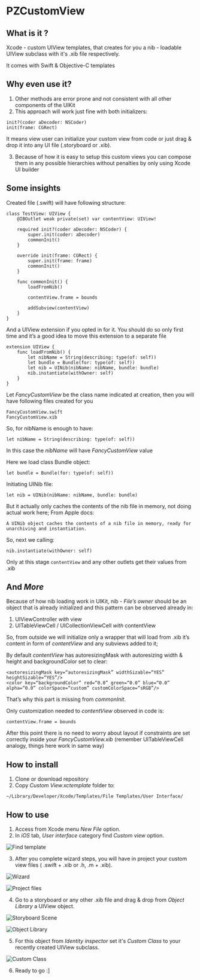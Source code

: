 # PZCustomView

## What is it ?
Xcode - custom UIView templates, that creates for you a nib - loadable UIView subclass with it's .xib file respectively.

It comes with Swift & Objective-C templates

## Why even use it?
1. Other methods are error prone and not consistent with all other components of the UIKit
2. This approach will work just fine with both initializers:
```
init?(coder aDecoder: NSCoder)
init(frame: CGRect)
```
   It means view user can initialize your custom view from code or just drag & drop it into any UI file (.storyboard or .xib).

3. Because of how it is easy to setup this custom views you can compose them in any possible hierarchies without penalties by only using Xcode UI builder 

## Some insights
Created file (.swift) will have following structure:
```
class TestView: UIView {
    @IBOutlet weak private(set) var contentView: UIView!
    
    required init?(coder aDecoder: NSCoder) {
        super.init(coder: aDecoder)
        commonInit()
    }
    
    override init(frame: CGRect) {
        super.init(frame: frame)
        commonInit()
    }
    
    func commonInit() {
        loadFromNib()
        
        contentView.frame = bounds
        
        addSubview(contentView)
    }
}
```

And a UIView extension if you opted in for it.
You should do so only first time and it’s a good idea to move this extension to a separate file
```
extension UIView {
    func loadFromNib() {
        let nibName = String(describing: type(of: self))
        let bundle = Bundle(for: type(of: self))
        let nib = UINib(nibName: nibName, bundle: bundle)
        nib.instantiate(withOwner: self)
    }
}
```

Let *FancyCustomView* be the class name indicated at creation, then you will have following files created for you
```
FancyCustomView.swift
FancyCustomView.xib
```

So, for nibName is enough to have:

`let nibName = String(describing: type(of: self))`

In this case the *nibName* will have *FancyCustomView* value

Here we load class Bundle object:

`let bundle = Bundle(for: type(of: self))`

Initiating UINib file:

`let nib = UINib(nibName: nibName, bundle: bundle)`

But it actually only caches the contents of the nib file in memory, not doing actual work here; From Apple docs:

`A UINib object caches the contents of a nib file in memory, ready for unarchiving and instantiation.`

So, next we calling:

`nib.instantiate(withOwner: self)`

Only at this stage `contentView`  and any other outlets get their values from .xib

## And *More*
Because of how nib loading work in UIKit, nib - *File’s owner* should be an object that is already initialized and this pattern can be observed already in:
1. UIViewController *with* view
2. UITableViewCell / UICollectionViewCell *with* contentView

So, from outside we will initialize only a wrapper that will load from .xib it’s content in form of *contentView* and any subviews added to it;

By default *contentView* has autoresizingMask with autoresizing width & height and backgroundColor set to clear:

```
<autoresizingMask key=“autoresizingMask” widthSizable=“YES” heightSizable=“YES”/>
<color key=“backgroundColor” red=“0.0” green=“0.0” blue=“0.0” alpha=“0.0” colorSpace=“custom” customColorSpace=“sRGB”/>
```
That’s why this part is missing from *commonInit*.

Only customization needed to *contentView* observed in code is:

`contentView.frame = bounds`

After this point there is no need to worry about layout if constraints are set correctly inside your *FancyCustomView.xib* (remember UITableViewCell analogy, things here work in same way)

## How to install
1. Clone or download repository
2. Copy *Custom View.xctemplate* folder to:

`~/Library/Developer/Xcode/Templates/File Templates/User Interface/`

## How to use
1. Access from Xcode menu *New File* option.
2. In *iOS* tab, *User interface* category find *Custom view* option.
   
![Find template](https://github.com/zubco/PZCustomView/blob/master/Images/FindTemplate.png)

3. After you complete wizard steps, you will have in project your custom view files ( .swift + .xib or .h, .m + .xib).

![Wizard](https://github.com/zubco/PZCustomView/blob/master/Images/Wizard.png)

![Project files](https://github.com/zubco/PZCustomView/blob/master/Images/ProjectFiles.png)

4. Go to a storyboard or any other .xib file and drag & drop from *Object Library* a UIView object.

![Storyboard Scene](https://github.com/zubco/PZCustomView/blob/master/Images/StoryboardScene.png)

![Object Library](https://github.com/zubco/PZCustomView/blob/master/Images/ObjectLibrary.png)

5. For this object from *Identity inspector* set it's *Custom Class* to your recently created UIView subclass.

![Custom Class](https://github.com/zubco/PZCustomView/blob/master/Images/CustomClass.png)

6. Ready to go :]
